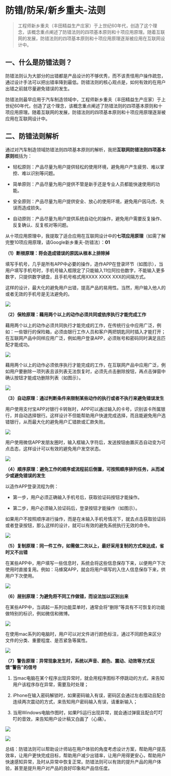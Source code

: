 # 防错/防呆/新乡重夫-法则

> 工程师新乡重夫（丰田精益生产庄家）于上世纪60年代，创造了这个理念，该概念重点阐述了防错法则的四项基本原则和十项应用原理。随着互联网的发展，防错法则的四项基本原则和十项应用原理逐渐被应用在互联网设计中。

## 一、什么是防错法则？

防错法则认为大部分的出错都是产品设计的不够优秀，而不该责怪用户操作疏忽，通过设计手法可以把出错率降到最低。防错法则的核心观点是，如何有效的在用户出错之前就尽量避免错误的发生。

防错法则最早应用于汽车制造领域中，工程师新乡重夫（丰田精益生产庄家）于上世纪60年代，创造了这个理念，该概念重点阐述了防错法则的四项基本原则和十项应用原理。随着互联网的发展，防错法则的四项基本原则和十项应用原理逐渐被应用在互联网设计中。

## 二、防错法则解析

通过对汽车制造领域防错法则四项基本原则的解析，我把**互联网防错法则四项基本原则**概括为：

*   轻松原则：产品尽量为用户提供轻松的使用环境，避免用户产生疲劳、难以掌控、难以识别等问题。

*   简单原则：产品尽量为用户提供不管是新手还是专业人员都能快速使用的功能。

*   安全原则：产品尽量为用户提供安全、放心的使用环境，避免用户因马虎、失误而造成损失。

*   自动原则：产品尽量为用户提供系统自动化的操作，避免用户需要反复操作、反复确认、反复核对等问题。

从十项应用原理中，我提取了适合应用在互联网设计中的**七项应用原理**（如需了解完整10项应用原理，请Google新乡重夫-防错法）：**01**

**（1）断根原理：将会造成错误的原因从根本上排除掉**

填写手机号，几乎是所有APP中必要的操作，造作APP在登录环节（如图示），当用户填写手机号时，手机号输入框限定了只能输入11位阿拉伯数字，不能输入更多数字，只提供数字键盘，且手机号格式用XXXX XXXX XXX的间隔方式。

这样的设计，最大化的避免用户出错，提高产品的易用性。当然，用户输入他人的或者无效的手机号是无法避免的。

![](https://qhdtc.oss-cn-chengdu.aliyuncs.com/obsidian/c5QoZ1IkZsjIFX3W23tL.png)

**（2）保险原理：藉用两个以上的动作必须共同或依序执行才能完成工作**

藉用两个以上的动作必须共同执行才能完成的工作，在传统行业中应用广泛，例如：一些银行的保险箱，必须由银行工作人员和客户两把钥匙同时插入才能打开；在互联网产品中同样应用广泛，例如用户登录APP，必须账号和密码同时满足且匹配才能成功。

![](https://qhdtc.oss-cn-chengdu.aliyuncs.com/obsidian/xHCj7IAvCmENbYTAP9Gw.png)

藉用两个以上的动作必须依序执行才能完成的工作，在互联网产品中应用广泛，例如用户要删除一项列表且该列表无法恢复时，必须先点击删除按钮，再点击弹窗中确认按钮才能成功删除列表（如图示）。

![](https://qhdtc.oss-cn-chengdu.aliyuncs.com/obsidian/B3V5JyGll5YgyonizhEA.jpg)

**（3）自动原理：通过判断条件来限制某些动作的执行或者不执行来避免错误发生**

用户使用支付宝APP对银行卡转账时，APP可以通过输入的卡号，识别该卡所属银行，并自动选择银行。这样设计不但能帮助用户快速完成选择，而且能避免用户选错银行，从而最大化的避免用户汇错款或汇款失败。

![](https://qhdtc.oss-cn-chengdu.aliyuncs.com/obsidian/igdec58EaeXlipgQnsYT.png)

用户使用微信APP发朋友圈时，输入框输入字符后，发送按钮由置灰态自动变为可点击态，这样设计可以有效的避免用户发空状态。

![](https://qhdtc.oss-cn-chengdu.aliyuncs.com/obsidian/wPpJsSmYazHWsBlgEVoE.png)

**（4）顺序原理：避免工作的顺序或流程前后倒置，可按照顺序排列任务，从而减少或避免错误的发生**

以造作APP登录流程为例：

*   第一步，用户必须正确输入手机号后，获取验证码按钮才能操作。

*   第二步，用户必须输入验证码后，登录按钮才能操作（如图示）。

如果用户不按照顺序进行操作，而是在未输入手机号情况下，就去点击获取验证码或者登录按钮，那么这样的设计，就可以有效的避免系统执行无效的命令。

![](https://qhdtc.oss-cn-chengdu.aliyuncs.com/obsidian/FIr1RJT2oVIjdug6vZae.png)

**（5）复制原理：同一件工作，如需做二次以上，最好采用复制的方式来达成，省时又不出错**

在某些APP中，用户填写一些信息时，系统会将这些信息保存下来，以便用户下次使用时直接复用。例如：马蜂窝APP，就会将用户填写的入住人信息保存下来，供用户下次使用。

![](https://qhdtc.oss-cn-chengdu.aliyuncs.com/obsidian/4YRqAJAXmJO4oyCkUnQw.png)

**（6）层别原理：为避免将不同工作做错，而设法加以区别出来**

在某些APP中，当调起一系列功能菜单时，通常会将“删除”等具有不可恢复的功能做特别的标识，例如微信和微博。

![](https://qhdtc.oss-cn-chengdu.aliyuncs.com/obsidian/JT6PQmtmtYs2AGMhNWgW.jpg)

在使用mac系列的电脑时，用户可以对文件进行颜色标注，通过不同颜色来区分文件的分类、重要程度、是否紧急等属性。

![](https://qhdtc.oss-cn-chengdu.aliyuncs.com/obsidian/TEBupHt8mDpaeBpG6ebv.jpg)

**（7）警告原理：异常现象发生时，系统以声音、颜色、震动、动效等方式反馈“警告”的信号**

1.  当mac电脑在某个程序出现异常时，就会用程序图标不停跳动的方式，来告知用户该程序存在异常，需要及时处理；

2.  iPhone在输入密码解锁时，如果密码输入有误，密码区会通过左右摆动且配合连续两次震动的方式，来告知用户密码输入有误，请重新输入；

3.  当用Windows电脑作图时，如果PS运行出现异常，就会通过弹窗且配合叮叮叮的音效，来告知用户设计稿又白画了（心痛）。

![](https://qhdtc.oss-cn-chengdu.aliyuncs.com/obsidian/rOa2btOqaoHBBnP1dIL7.jpg)

![](https://qhdtc.oss-cn-chengdu.aliyuncs.com/obsidian/gV8k6FGE4ttU0B0bicag.jpeg)

总结：防错法则可以帮助设计师站在用户体验的角度考虑设计方案，帮助用户提高效率，让用户更快完成目标，帮助用户减少出错率，让用户用得更安心，帮助用户快速感知异常，及时从异常中恢复正常。防错法则可以有效的提升产品的用户体验，甚至是提升用户对产品的良好印象和产品信任度。
